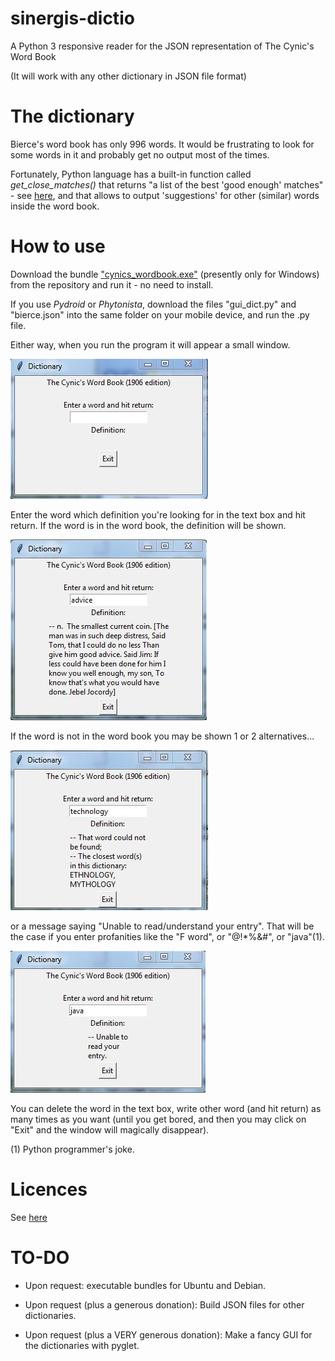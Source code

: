 # sinergis-dictio
A Python 3 responsive reader for the JSON representation of The Cynic's Word Book

(It will work with any other dictionary in JSON file format)

# The dictionary
Bierce's word book has only 996 words. It would be frustrating to look for some words in it and probably get no output most of the times.

Fortunately, Python language has a built-in function called *get\_close_matches()* that returns "a list of the best 'good enough' matches" - see [here](https://docs.python.org/3.6/library/difflib.html), and that allows to output 'suggestions' for other (similar) words inside the word book.

# How to use
Download the bundle ["cynics\_wordbook.exe"](https://github.com/manuelcaeiro/sinergis-dictio/blob/master/cynics_wordbook.exe) (presently only for Windows) from the repository and run it - no need to install.

If you use _Pydroid_ or _Phytonista_, download the files "gui\_dict.py" and "bierce.json" into the same folder on your mobile device, and run the .py file.

Either way, when you run the program it will appear a small window.

![](https://github.com/manuelcaeiro/sinergis-dictio/blob/master/screenshots/empty.JPG)

Enter the word which definition you're looking for in the text box and hit return. If the word is in the word book, the definition will be shown.

![](https://github.com/manuelcaeiro/sinergis-dictio/blob/master/screenshots/definition.JPG)

If the word is not in the word book you may be shown 1 or 2 alternatives...

![](https://github.com/manuelcaeiro/sinergis-dictio/blob/master/screenshots/alternatives.JPG)

or a message saying "Unable to read/understand your entry". That will be the case if you enter profanities like the "F word", or "@!*%&#", or "java"(1).

![](https://github.com/manuelcaeiro/sinergis-dictio/blob/master/screenshots/java.JPG)

You can delete the word in the text box, write other word (and hit return) as many times as you want (until you get bored, and then you may click on "Exit" and the window will magically disappear).

(1) Python programmer's joke.

# Licences
See [here](https://github.com/manuelcaeiro/sinergis-dictio/blob/master/Licences.md)

# TO-DO
- Upon request: executable bundles for Ubuntu and Debian.

- Upon request (plus a generous donation): Build JSON files for other dictionaries.

- Upon request (plus a VERY generous donation): Make a fancy GUI for the dictionaries with pyglet.
